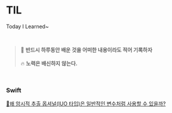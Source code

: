 # TIL
Today I Learned~

<br>

> 📌 **반드시 하루동안 배운 것을 어떠한 내용이라도 적어 기록하자** <br><br>
> 🔥 **노력은 배신하지 않는다.**

<br>

<!--
    1. 노션에 작성한다.
    2. 노션에 작성한 내용을 issue로 만든다.
    3. 만든 issue의 번호를 기억하고 마크다운을 수정한다.
    
    링크: https://github.com/JinUng41/TIL/issues/이슈번호
    하이퍼링크 만들 때: [제목](링크)
-->

### Swift
[🤔왜 암시적 추출 옵셔널(IUO 타입)은 일반적인 변수처럼 사용할 수 있을까?](https://github.com/JinUng41/TIL/issues/1)
